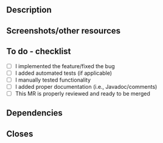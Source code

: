 ## Description
<!-- Description of the feature which was implemented -->

## Screenshots/other resources
<!-- Remove this section if it is not applicable -->
<!-- If it is part of the interface, include screenshots, or if applicable other pictures/resources -->

## To do - checklist
<!-- Cross off what has been done -->
- [ ] I implemented the feature/fixed the bug
- [ ] I added automated tests (if applicable)
- [ ] I manually tested functionality
- [ ] I added proper documentation (i.e., Javadoc/comments)
- [ ] This MR is properly reviewed and ready to be merged

## Dependencies
<!-- Possible dependencies on other MRs/issues/features -->

## Closes
<!-- Add which issues this closes -->
